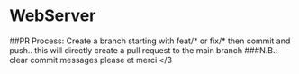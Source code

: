 # WebServer
##PR Process:
Create a branch starting with feat/* or fix/* then commit and push.. this will directly create a pull request to the main branch
###N.B.: clear commit messages please et merci </3
